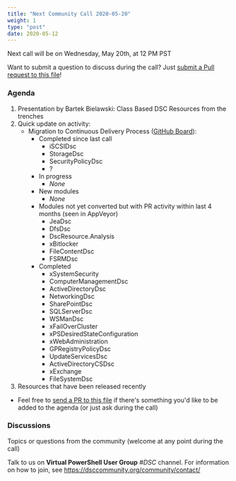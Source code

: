 ```yaml
---
title: "Next Community Call 2020-05-20"
weight: 1
type: "post"
date: 2020-05-12
---
```

Next call will be on Wednesday, May 20th, at 12 PM PST

Want to submit a question to discuss during the call? Just [submit a Pull request to this file](https://github.com/dsccommunity/dsccommunity.org/edit/master/content/community_calls/next_call.en.md)!

### Agenda

1. Presentation by Bartek Bielawski: Class Based DSC Resources from the trenches
1. Quick update on activity:
   - Migration to Continuous Delivery Process ([GitHub Board](https://github.com/orgs/dsccommunity/projects/1)):
     - Completed since last call
       - iSCSIDsc
       - StorageDsc
       - SecurityPolicyDsc
       - ?
     - In progress
       - _None_
     - New modules
       - _None_
     - Modules not yet converted but with PR activity within last 4 months
       (seen in AppVeyor)
       - JeaDsc
       - DfsDsc
       - DscResource.Analysis
       - xBitlocker
       - FileContentDsc
       - FSRMDsc
     - Completed
       - xSystemSecurity
       - ComputerManagementDsc
       - ActiveDirectoryDsc
       - NetworkingDsc
       - SharePointDsc
       - SQLServerDsc
       - WSManDsc
       - xFailOverCluster
       - xPSDesiredStateConfiguration
       - xWebAdministration
       - GPRegistryPolicyDsc
       - UpdateServicesDsc
       - ActiveDirectoryCSDsc
       - xExchange
       - FileSystemDsc
1. Resources that have been released recently

- Feel free to [send a PR to this file](https://github.com/dsccommunity/dsccommunity.org/blob/master/content/community_calls/next_call.en.md)
  if there's something you'd like to be added to the agenda (or just ask
  during the call)

### Discussions

Topics or questions from the community (welcome at any point during the call)

Talk to us on **Virtual PowerShell User Group** _#DSC_ channel.
For information on how to join, see https://dsccommunity.org/community/contact/
